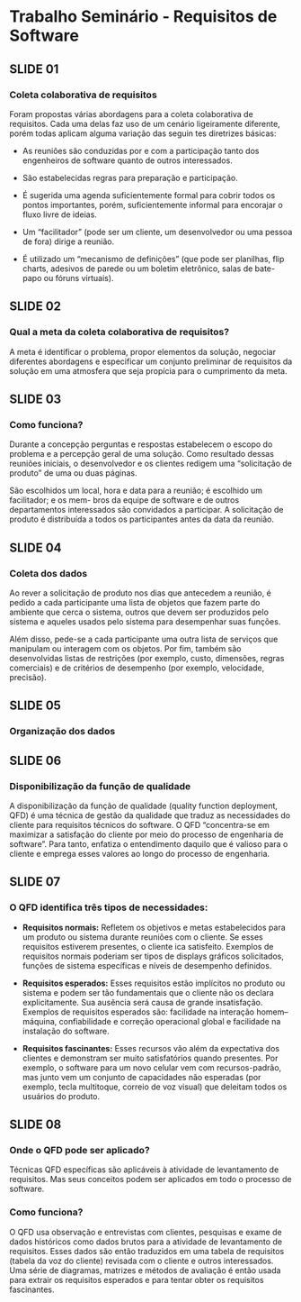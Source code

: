 # Trabalho Seminário - Requisitos de Software

## SLIDE 01
### Coleta colaborativa de requisitos

Foram propostas várias abordagens para a coleta colaborativa de requisitos. Cada uma delas
faz uso de um cenário ligeiramente diferente, porém todas aplicam alguma variação das seguin
tes diretrizes básicas:

* As reuniões são conduzidas por e com a participação tanto dos engenheiros de software
quanto de outros interessados.

* São estabelecidas regras para preparação e participação.

* É sugerida uma agenda suficientemente formal para cobrir todos os pontos importantes,
porém, suficientemente informal para encorajar o fluxo livre de ideias.

* Um “facilitador” (pode ser um cliente, um desenvolvedor ou uma pessoa de fora) dirige
a reunião.

* É utilizado um “mecanismo de definições” (que pode ser planilhas, flip charts, adesivos
de parede ou um boletim eletrônico, salas de bate-papo ou fóruns virtuais).

## SLIDE 02
### Qual a meta da coleta colaborativa de requisitos?

A meta é identificar o problema, propor elementos da solução, negociar diferentes abordagens
e especificar um conjunto preliminar de requisitos da solução em uma atmosfera que
seja propícia para o cumprimento da meta.

## SLIDE 03
### Como funciona?

Durante a concepção perguntas e respostas estabelecem o escopo do problema
e a percepção geral de uma solução. Como resultado dessas reuniões iniciais, o desenvolvedor
e os clientes redigem uma “solicitação de produto” de uma ou duas páginas.

São escolhidos um local, hora e data para a reunião; é escolhido um facilitador; e os mem-
bros da equipe de software e de outros departamentos interessados são convidados a participar.
A solicitação de produto é distribuída a todos os participantes antes da data da reunião.

## SLIDE 04
### Coleta dos dados

Ao rever a solicitação de produto nos dias que antecedem a reunião, é pedido a cada 
participante uma lista de objetos que fazem parte do ambiente que cerca o sistema, outros 
que devem ser produzidos pelo sistema e aqueles usados pelo sistema para desempenhar suas funções.

Além disso, pede-se a cada participante uma outra lista de serviços que manipulam ou interagem 
com os objetos. Por fim, também são desenvolvidas listas de restrições (por exemplo, custo, 
dimensões, regras comerciais) e de critérios de desempenho (por exemplo, velocidade, precisão).

## SLIDE 05
### Organização dos dados

## SLIDE 06
### Disponibilização da função de qualidade
A disponibilização da função de qualidade (quality function deployment, QFD) é uma técnica 
de gestão da qualidade que traduz as necessidades do cliente para requisitos técnicos do
software. O QFD “concentra-se em maximizar a satisfação do cliente por meio do processo de
engenharia de software”. Para tanto, enfatiza o entendimento daquilo que é valioso para
o cliente e emprega esses valores ao longo do processo de engenharia.

## SLIDE 07
### O QFD identifica três tipos de necessidades:

* **Requisitos normais:** Refletem os objetivos e metas estabelecidos para um produto ou 
sistema durante reuniões com o cliente. Se esses requisitos estiverem presentes, o cliente 
ica satisfeito. Exemplos de requisitos normais poderiam ser tipos de displays gráficos solicitados, 
funções de sistema específicas e níveis de desempenho definidos.

* **Requisitos esperados:** Esses requisitos estão implícitos no produto ou sistema e podem 
ser tão fundamentais que o cliente não os declara explicitamente. Sua ausência será causa 
de grande insatisfação. Exemplos de requisitos esperados são: facilidade na interação homem–máquina,
confiabilidade e correção operacional global e facilidade na instalação do software.

* **Requisitos fascinantes:** Esses recursos vão além da expectativa dos clientes e demonstram
ser muito satisfatórios quando presentes. Por exemplo, o software para um novo celular vem 
com recursos-padrão, mas junto vem um conjunto de capacidades não esperadas (por exemplo, 
tecla multitoque, correio de voz visual) que deleitam todos os usuários do produto.

## SLIDE 08
### Onde o QFD pode ser aplicado?

Técnicas QFD específicas são aplicáveis à atividade de levantamento de requisitos. Mas seus conceitos podem ser 
aplicados em todo o processo de software.

### Como funciona?

O QFD usa observação e entrevistas com clientes, pesquisas e exame de dados históricos como dados 
brutos para a atividade de levantamento de requisitos. Esses dados são então traduzidos em uma tabela de requisitos 
(tabela da voz do cliente)  revisada com o cliente e outros interessados. Uma série de diagramas, matrizes e
métodos de avaliação é então usada para extrair os requisitos esperados e para tentar obter os requisitos fascinantes.
